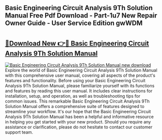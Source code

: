 ## Basic Engineering Circuit Analysis 9Th Solution Manual Free Pdf Download - Part-1u7 New Repair Owner Guide - User Service Edition gwWDM

# <h2><a href="http://bc84105.oget.top/?id=Basic+Engineering+Circuit+Analysis+9Th+Solution+Manual">🔗Download New 👉🔴 Basic Engineering Circuit Analysis 9Th Solution Manual</a></h2>

[![Basic Engineering Circuit Analysis 9Th Solution Manual new download](https://i.imgur.com/5g1atiW.png)](http://bc84105.oget.top/?id=Basic+Engineering+Circuit+Analysis+9Th+Solution+Manual)
Explore the world of Basic Engineering Circuit Analysis 9Th Solution Manual with this comprehensive user manual, covering all aspects of the product's features and functionality. Before using your Basic Engineering Circuit Analysis 9Th Solution Manual, please familiarize yourself with its functions and features by reading this user manual. It includes clear instructions for installation, setup, and operation, as well as troubleshooting tips for common issues. This remarkable Basic Engineering Circuit Analysis 9Th Solution Manual offers a comprehensive suite of features designed to streamline your workflow. It's our hope that the Basic Engineering Circuit Analysis 9Th Solution Manual has been a helpful and informative resource in helping you get started with your new product. Should you require any assistance or clarification, please do not hesitate to contact our customer support team.
